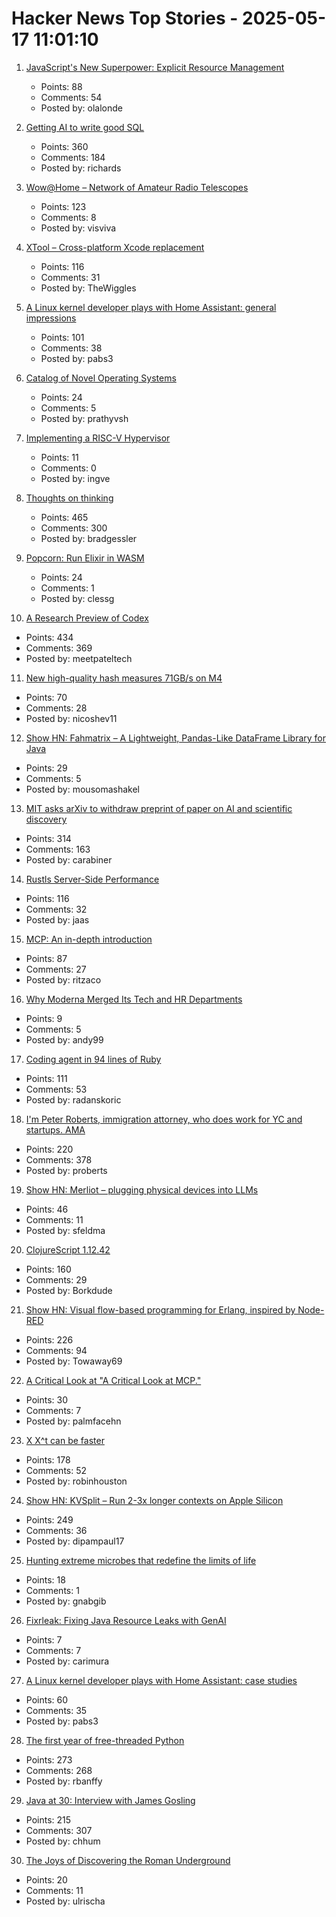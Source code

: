 # Hacker News Top Stories - 2025-05-17 11:01:10

1. [JavaScript's New Superpower: Explicit Resource Management](https://v8.dev/features/explicit-resource-management)
   - Points: 88
   - Comments: 54
   - Posted by: olalonde

2. [Getting AI to write good SQL](https://cloud.google.com/blog/products/databases/techniques-for-improving-text-to-sql)
   - Points: 360
   - Comments: 184
   - Posted by: richards

3. [Wow@Home – Network of Amateur Radio Telescopes](https://phl.upr.edu/wow/outreach)
   - Points: 123
   - Comments: 8
   - Posted by: visviva

4. [XTool – Cross-platform Xcode replacement](https://github.com/xtool-org/xtool)
   - Points: 116
   - Comments: 31
   - Posted by: TheWiggles

5. [A Linux kernel developer plays with Home Assistant: general impressions](https://lwn.net/SubscriberLink/1017720/7155ecb9602e9ef2/)
   - Points: 101
   - Comments: 38
   - Posted by: pabs3

6. [Catalog of Novel Operating Systems](https://github.com/prathyvsh/os-catalog)
   - Points: 24
   - Comments: 5
   - Posted by: prathyvsh

7. [Implementing a RISC-V Hypervisor](https://seiya.me/blog/riscv-hypervisor)
   - Points: 11
   - Comments: 0
   - Posted by: ingve

8. [Thoughts on thinking](https://dcurt.is/thinking)
   - Points: 465
   - Comments: 300
   - Posted by: bradgessler

9. [Popcorn: Run Elixir in WASM](https://popcorn.swmansion.com/)
   - Points: 24
   - Comments: 1
   - Posted by: clessg

10. [A Research Preview of Codex](https://openai.com/index/introducing-codex/)
   - Points: 434
   - Comments: 369
   - Posted by: meetpateltech

11. [New high-quality hash measures 71GB/s on M4](https://github.com/Nicoshev/rapidhash)
   - Points: 70
   - Comments: 28
   - Posted by: nicoshev11

12. [Show HN: Fahmatrix – A Lightweight, Pandas-Like DataFrame Library for Java](https://github.com/moustafa-nasr/fahmatrix)
   - Points: 29
   - Comments: 5
   - Posted by: mousomashakel

13. [MIT asks arXiv to withdraw preprint of paper on AI and scientific discovery](https://economics.mit.edu/news/assuring-accurate-research-record)
   - Points: 314
   - Comments: 163
   - Posted by: carabiner

14. [Rustls Server-Side Performance](https://www.memorysafety.org/blog/rustls-server-perf/)
   - Points: 116
   - Comments: 32
   - Posted by: jaas

15. [MCP: An in-depth introduction](https://www.speakeasy.com/mcp/mcp-tutorial)
   - Points: 87
   - Comments: 27
   - Posted by: ritzaco

16. [Why Moderna Merged Its Tech and HR Departments](https://www.wsj.com/articles/why-moderna-merged-its-tech-and-hr-departments-95318c2a)
   - Points: 9
   - Comments: 5
   - Posted by: andy99

17. [Coding agent in 94 lines of Ruby](https://radanskoric.com/articles/coding-agent-in-ruby)
   - Points: 111
   - Comments: 53
   - Posted by: radanskoric

18. [I'm Peter Roberts, immigration attorney, who does work for YC and startups. AMA](undefined)
   - Points: 220
   - Comments: 378
   - Posted by: proberts

19. [Show HN: Merliot – plugging physical devices into LLMs](https://github.com/merliot/hub)
   - Points: 46
   - Comments: 11
   - Posted by: sfeldma

20. [ClojureScript 1.12.42](https://clojurescript.org/news/2025-05-16-release)
   - Points: 160
   - Comments: 29
   - Posted by: Borkdude

21. [Show HN: Visual flow-based programming for Erlang, inspired by Node-RED](https://github.com/gorenje/erlang-red)
   - Points: 226
   - Comments: 94
   - Posted by: Towaway69

22. [A Critical Look at "A Critical Look at MCP."](https://docs.mcp.run/blog/2025/05/16/mcp-implenda-est/)
   - Points: 30
   - Comments: 7
   - Posted by: palmfacehn

23. [X X^t can be faster](https://arxiv.org/abs/2505.09814)
   - Points: 178
   - Comments: 52
   - Posted by: robinhouston

24. [Show HN: KVSplit – Run 2-3x longer contexts on Apple Silicon](https://github.com/dipampaul17/KVSplit)
   - Points: 249
   - Comments: 36
   - Posted by: dipampaul17

25. [Hunting extreme microbes that redefine the limits of life](https://www.nature.com/articles/d41586-025-01464-7)
   - Points: 18
   - Comments: 1
   - Posted by: gnabgib

26. [Fixrleak: Fixing Java Resource Leaks with GenAI](https://www.uber.com/blog/fixrleak-fixing-java-resource-leaks-with-genai/)
   - Points: 7
   - Comments: 7
   - Posted by: carimura

27. [A Linux kernel developer plays with Home Assistant: case studies](https://lwn.net/SubscriberLink/1017945/93d12d28178b372e/)
   - Points: 60
   - Comments: 35
   - Posted by: pabs3

28. [The first year of free-threaded Python](https://labs.quansight.org/blog/free-threaded-one-year-recap)
   - Points: 273
   - Comments: 268
   - Posted by: rbanffy

29. [Java at 30: Interview with James Gosling](https://thenewstack.io/java-at-30-the-genius-behind-the-code-that-changed-tech/)
   - Points: 215
   - Comments: 307
   - Posted by: chhum

30. [The Joys of Discovering the Roman Underground](https://www.smithsonianmag.com/travel/the-joys-of-discovering-the-roman-underground-from-the-colosseum-to-whats-beneath-the-trevi-foundation-180986626/)
   - Points: 20
   - Comments: 11
   - Posted by: ulrischa


